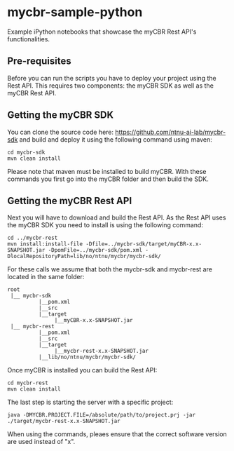 # mycbr-sample-python

Example iPython notebooks that showcase the myCBR Rest API's functionalities.

## Pre-requisites
Before you can run the scripts you have to deploy your project using the Rest API. This requires two components: the myCBR SDK as well as the myCBR Rest API.

## Getting the myCBR SDK
You can clone the source code here: https://github.com/ntnu-ai-lab/mycbr-sdk and build and deploy it using the following command using maven:
```
cd mycbr-sdk 
mvn clean install 
```
Please note that maven must be installed to build myCBR. 
With these commands you first go into the myCBR folder and then build the SDK.

## Getting the myCBR Rest API

Next you will have to download and build the Rest API. As the Rest API uses the myCBR SDK you need to install is using the following command: 
```
cd ../mycbr-rest 
mvn install:install-file -Dfile=../mycbr-sdk/target/myCBR-x.x-SNAPSHOT.jar -DpomFile=../mycbr-sdk/pom.xml -DlocalRepositoryPath=lib/no/ntnu/mycbr/mycbr-sdk/
```
For these calls we assume that both the mycbr-sdk and mycbr-rest are located in the same folder:
```
root
 |__ mycbr-sdk
          |__pom.xml
          |__src
          |__target
               |__myCBR-x.x-SNAPSHOT.jar
 |__ mycbr-rest
          |__pom.xml
          |__src
          |__target
               |__mycbr-rest-x.x-SNAPSHOT.jar
          |__lib/no/ntnu/mycbr/mycbr-sdk/
```
Once myCBR is installed you can build the Rest API:
```
cd mycbr-rest 
mvn clean install 
```
The last step is starting the server with a specific project:
```
java -DMYCBR.PROJECT.FILE=/absolute/path/to/project.prj -jar ./target/mycbr-rest-x.x-SNAPSHOT.jar 
```
When using the commands, pleaes ensure that the correct software version are used instead of "x".
